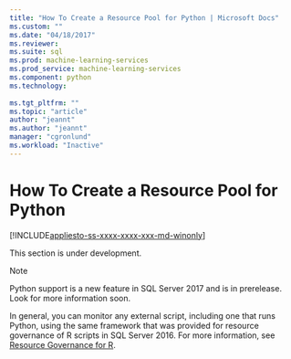 ```yaml
---
title: "How To Create a Resource Pool for Python | Microsoft Docs"
ms.custom: ""
ms.date: "04/18/2017"
ms.reviewer: 
ms.suite: sql
ms.prod: machine-learning-services
ms.prod_service: machine-learning-services
ms.component: python
ms.technology: 
  
ms.tgt_pltfrm: ""
ms.topic: "article"
author: "jeannt"
ms.author: "jeannt"
manager: "cgronlund"
ms.workload: "Inactive"
---
```

# How To Create a Resource Pool for Python
[!INCLUDE[appliesto-ss-xxxx-xxxx-xxx-md-winonly](../../includes/appliesto-ss-xxxx-xxxx-xxx-md-winonly.md)]

This section is under development.

> [!NOTE]
> Python support is a new feature in SQL Server 2017 and is in prerelease. Look for more information soon.

In general, you can monitor any external script, including one that runs Python, using the same framework that was provided for resource governance of R scripts in SQL Server 2016. For more information, see [Resource Governance for R](../r/resource-governance-for-r-services.md).
